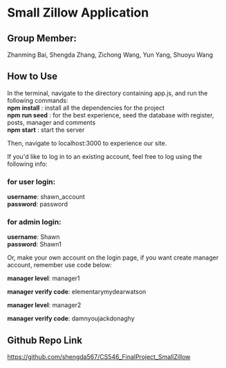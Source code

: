 # Small Zillow Application

## Group Member:

Zhanming Bai,
Shengda Zhang,
Zichong Wang,
Yun Yang,
Shuoyu Wang

## How to Use

In the terminal, navigate to the directory containing app.js, and run the following commands:  
 **npm install** : install all the dependencies for the project  
 **npm run seed** : for the best experience, seed the database with register, posts, manager and comments  
 **npm start** : start the server

Then, navigate to localhost:3000 to experience our site.

If you'd like to log in to an existing account, feel free to log using the following info:

### for user login:

**username**: shawn_account  
 **password**: password

### for admin login:

**username**: Shawn  
 **password**: Shawn1

Or, make your own account on the login page, if you want create manager account, remember use code below:

**manager level**: manager1

**manager verify code**: elementarymydearwatson

**manager level**: manager2

**manager verify code**: damnyoujackdonaghy

## Github Repo Link

https://github.com/shengda567/CS546_FinalProject_SmallZillow
